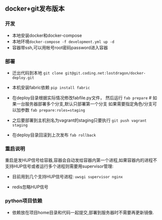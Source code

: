 ## docker+git发布版本

### 开发

- 本地安装docker和docker-compose
- 本地环境`docker-compose -f development.yml up -d`
- 容器带ssh,可以用帐号root密码password进入容器

### 部署

- 迁出代码到本地
    `git clone git@git.coding.net:lostdragon/docker-deploy.git`

- 本机安装fabric依赖
     `pip install fabric`

- 在deploy目录根据实际情况修改fabfile.py文件， 然后运行
    `fab prepare`  # 如果一台服务器部署多个分支,默认只部署第一个分支
    如果需要指定角色/分支可以加参数 
    `fab prepare:roles=staging`

- 之后要部署到主机别名为vagrant的staging只要执行
    `git push vagrant staging`

- 在deploy目录回滚到上次发布
    `fab rollback`
    
### 重启说明

重启是发HUP信号给容器,容器会自动发给容器内第一个进程,如果容器内的进程不支持HUP信号或者运行多个进程则需要用supervisor管理: 

- 目前用到几个支持HUP信号进程:
  `uwsgi supervisor nginx` 
  
- redis忽略HUP信号

### python项目依赖
- 依赖放在项目home目录和代码一起提交,部署到服务器时不需要再更新镜像.